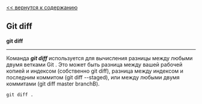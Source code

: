 [<< вернутся к содержанию](./readme.md)

## Git diff

**git diff**

---


Команда ***git diff*** используется для вычисления разницы между любыми двумя ветками Git . Это может быть разница между вашей рабочей копией и индексом (собственно git diff), разница между индексом и последним коммитом (git diff --staged), или между любыми двумя коммитами (git diff master branchB).

```bash=
git diff .
```
